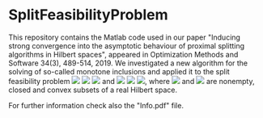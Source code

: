 # SplitFeasibilityProblem
This repository contains the Matlab code used in our paper "Inducing strong convergence into the asymptotic behaviour of proximal splitting algorithms in Hilbert spaces", appeared in Optimization Methods and Software 34(3), 489-514, 2019. 
We investigated a new algorithm for the solving of so-called monotone inclusions and applied it to the split feasibility problem
<img src="https://render.githubusercontent.com/render/math?math=x"> <img src="https://render.githubusercontent.com/render/math?math=\in"> <img src="https://render.githubusercontent.com/render/math?math=C"> and <img src="https://render.githubusercontent.com/render/math?math=Lx"> <img src="https://render.githubusercontent.com/render/math?math=\in"> <img src="https://render.githubusercontent.com/render/math?math=Q">, where <img src="https://render.githubusercontent.com/render/math?math=C"> and <img src="https://render.githubusercontent.com/render/math?math=Q"> are nonempty, closed and convex subsets of a real Hilbert space. 

For further information check also the "Info.pdf" file.


